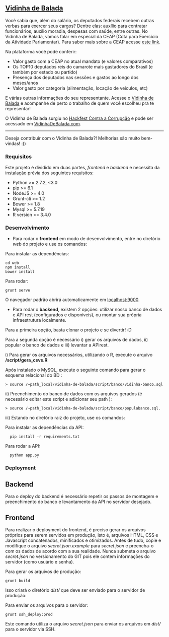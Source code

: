 ## [Vidinha de Balada](http://vidinhadebalada.com/#!/)

Você sabia que, além do salário, os deputados federais recebem outras verbas para exercer seus cargos? Dentre elas: auxílio para contratar funcionários, auxílio moradia, despesas com saúde, entre outras. No Vidinha de Balada, vamos falar em especial da CEAP (Cota para Exercício da Atividade Parlamentar). Para saber mais sobre a CEAP acesse [este link](http://vidinhadebalada.com).

Na plataforma você pode conferir:

- Valor gasto com a CEAP no atual mandato (e valores comparativos)
- Os TOP10 deputados reis do camarote mais gastadores do Brasil (e também por estado ou partido)
- Presença dos deputados nas sessões e gastos ao longo dos meses/anos
- Valor gasto por categoria (alimentação, locação de veículos, etc)

E várias outras informações do seu representante. Acesse o [Vidinha de Balada](http://vidinhadebalada.com/#!/) e acompanhe de perto o trabalho de quem você escolheu pra te representar!


O Vidinha de Balada surgiu no [Hackfest Contra a Corrupção](http://hackfest.com.br/) e pode ser acessado em [VidinhaDeBalada.com](https://vidinhadebalada.com).


----

Deseja contribuir com o Vidinha de Balada?! Melhorias são muito bem-vindas! :))


### Requisitos

Este projeto é dividido em duas partes, _frontend_ e _backend_ e necessita da instalação prévia dos seguintes requisitos:

- Python >= 2.7.2, <3.0
- pip >= 6.1
- NodeJS >= 4.0
- Grunt-cli >= 1.2
- Bower >= 1.8
- Mysql >= 5.7.19
- R version >= 3.4.0

### Desenvolvimento

- Para rodar o **frontend** em modo de desenvolvimento, entre no diretório _web_ do projeto e use os comandos:

Para instalar as dependências:
```
cd web
npm install
bower install
```
Para rodar:
```
grunt serve
```

O navegador padrão abrirá automaticamente em [localhost:9000](http://localhost:9000).


- Para rodar o **backend**, existem 2 opções: utilizar nosso banco de dados e API rest (configurados e disponíveis), ou montar sua própria infraestrutura localmente.

Para a primeira opção, basta clonar o projeto e se divertir! :D

Para a segunda opção é necessário i) gerar os arquivos de dados, ii) popular o banco de dados e iii) levantar a APIrest.  

i) Para gerar os arquivos necessários, utilizando o R, execute o arquivo **/script/gera_csvs.R**

Após instalado o MySQL, execute o seguinte comando para gerar o esquema relacional do BD :

```
> source /~path_local/vidinha-de-balada/script/banco/vidinha-banco.sql
```

ii) Preenchimento do banco de dados com os arquivos gerados (é necessário editar este script e adicionar seu path ):

```
> source /~path_local/vidinha-de-balada/script/banco/populabanco.sql.
```

iii) Estando no diretório raiz do projeto, use os comandos:

Para instalar as dependências da API:
```
  pip install -r requirements.txt
```
Para rodar a API:
```
  python app.py
```

### Deployment

## Backend

Para o deploy do backend é necessário repetir os passos de montagem e preenchimento do banco e levantamento da API no servidor desejado.

## Frontend

Para realizar o deployment do frontend, é preciso gerar os arquivos próprios para serem servidos em produção,
isto é, arquivos HTML, CSS e Javascript concatenados, minificados e otimizados. Antes de tudo, copie e modifique
o arquivo _secret.json.example_ para _secret.json_ e preencha-o com os dados de acordo com a sua realidade.
Nunca submeta o arquivo _secret.json_ no versionamento do GIT pois ele contem informações do servidor (como usuário e senha).

Para gerar os arquivos de produção:
```
grunt build
```

Isso criará o diretório _dist/_ que deve ser enviado para o servidor de produção:

Para enviar os arquivos para o servidor:
```
grunt ssh_deploy:prod
```

Este comando utiliza o arquivo _secret.json_ para enviar os arquivos em _dist/_ para o servidor via SSH.

